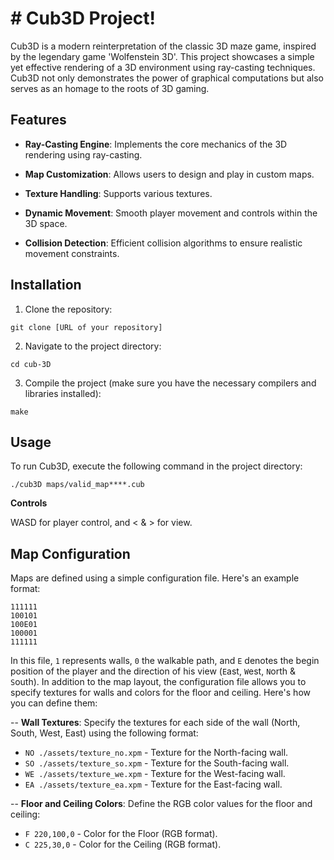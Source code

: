 

# # Cub3D Project!

  

Cub3D is a modern reinterpretation of the classic 3D maze game, inspired by the legendary game 'Wolfenstein 3D'. This project showcases a simple yet effective rendering of a 3D environment using ray-casting techniques. Cub3D not only demonstrates the power of graphical computations but also serves as an homage to the roots of 3D gaming.

  
  

## Features

  

-  **Ray-Casting Engine**: Implements the core mechanics of the 3D rendering using ray-casting.

-  **Map Customization**: Allows users to design and play in custom maps.

-  **Texture Handling**: Supports various textures.

-  **Dynamic Movement**: Smooth player movement and controls within the 3D space.

-  **Collision Detection**: Efficient collision algorithms to ensure realistic movement constraints.

  

## Installation

  

1. Clone the repository:

`git clone [URL of your repository]`

2. Navigate to the project directory:

`cd cub-3D`

3. Compile the project (make sure you have the necessary compilers and libraries installed):

`make`

  

## Usage

  

To run Cub3D, execute the following command in the project directory:

`./cub3D maps/valid_map****.cub`

**Controls**

WASD for player control, and < & > for view.

  

## Map Configuration
Maps are defined using a simple configuration file. Here's an example format:
```
111111
100101
100E01
100001
111111
```
In this file, `1` represents walls, `0` the walkable path, and `E` denotes the begin position of the player and the direction of his view (`E`ast, `W`est, `N`orth & `S`outh).
In addition to the map layout, the configuration file allows you to specify textures for walls and colors for the floor and ceiling. Here's how you can define them:

 -- **Wall Textures**: Specify the textures for each side of the wall (North, South, West, East) using the following format:
- `NO ./assets/texture_no.xpm` - Texture for the North-facing wall.
- `SO ./assets/texture_so.xpm` - Texture for the South-facing wall.
- `WE ./assets/texture_we.xpm` - Texture for the West-facing wall.
- `EA ./assets/texture_ea.xpm` - Texture for the East-facing wall.  

 -- **Floor and Ceiling Colors**: Define the RGB color values for the floor and ceiling:
- `F 220,100,0` - Color for the Floor (RGB format).
- `C 225,30,0` - Color for the Ceiling (RGB format).
